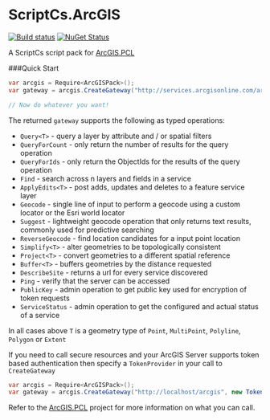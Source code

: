 ScriptCs.ArcGIS
===============

[![Build status](https://ci.appveyor.com/api/projects/status/8x5it4k9oducbm7i)](https://ci.appveyor.com/project/davetimmins/scriptcs-arcgis)  [![NuGet Status](http://img.shields.io/nuget/v/ScriptCs.ArcGIS.svg?style=flat)](https://www.nuget.org/packages/ScriptCs.ArcGIS/)

A ScriptCs script pack for [ArcGIS.PCL](https://github.com/davetimmins/ArcGIS.PCL)

###Quick Start

```csharp
var arcgis = Require<ArcGISPack>();
var gateway = arcgis.CreateGateway("http://services.arcgisonline.com/arcgis");

// Now do whatever you want!
```

The returned `gateway` supports the following as typed operations:

 * `Query<T>` - query a layer by attribute and / or spatial filters
 * `QueryForCount` - only return the number of results for the query operation
 * `QueryForIds` - only return the ObjectIds for the results of the query operation
 * `Find` - search across n layers and fields in a service
 * `ApplyEdits<T>` - post adds, updates and deletes to a feature service layer
 * `Geocode` - single line of input to perform a geocode using a custom locator or the Esri world locator
 * `Suggest` - lightweight geocode operation that only returns text results, commonly used for predictive searching
 * `ReverseGeocode` - find location candidates for a input point location
 * `Simplify<T>` - alter geometries to be topologically consistent
 * `Project<T>` - convert geometries to a different spatial reference
 * `Buffer<T>` - buffers geometries by the distance requested
 * `DescribeSite` - returns a url for every service discovered
 * `Ping` - verify that the server can be accessed
 * `PublicKey` - admin operation to get public key used for encryption of token requests
 * `ServiceStatus` - admin operation to get the configured and actual status of a service

In all cases above `T` is a geometry type of `Point`, `MultiPoint`, `Polyline`, `Polygon` or `Extent`

 If you need to call secure resources and your ArcGIS Server supports token based authentication then specify a `TokenProvider` in your call to `CreateGateway`

 ```csharp
 var arcgis = Require<ArcGISPack>();
 var gateway = arcgis.CreateGateway("http://localhost/arcgis", new TokenProvider("http://localhost/arcgis", "username", "password"));
 ```


Refer to the [ArcGIS.PCL](https://github.com/davetimmins/ArcGIS.PCL) project for more information on what you can call.
